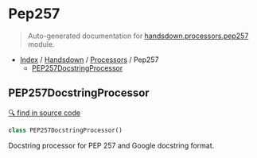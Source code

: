 # Pep257

> Auto-generated documentation for [handsdown.processors.pep257](../../../handsdown/processors/pep257.py) module.

- [Index](../../README.md#modules) / [Handsdown](../index.md#handsdown) / [Processors](index.md#processors) / Pep257
  - [PEP257DocstringProcessor](#pep257docstringprocessor)

## PEP257DocstringProcessor

[🔍 find in source code](../../../handsdown/processors/pep257.py#L6)

```python
class PEP257DocstringProcessor()
```

Docstring processor for PEP 257 and Google docstring format.
